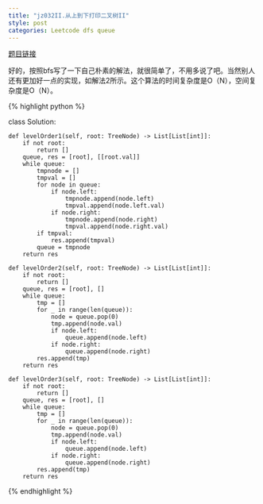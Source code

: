 ```yaml
---
title: "jz032II.从上到下打印二叉树II"
style: post
categories: Leetcode dfs queue
---
```


[题目链接](https://leetcode-cn.com/problems/cong-shang-dao-xia-da-yin-er-cha-shu-ii-lcof/)

好的，按照bfs写了一下自己朴素的解法，就很简单了，不用多说了吧。当然别人还有更加好一点的实现，如解法2所示。这个算法的时间复杂度是O（N），空间复杂度是O（N）。

{% highlight python %}

class Solution:

    def levelOrder1(self, root: TreeNode) -> List[List[int]]:
        if not root:
            return []
        queue, res = [root], [[root.val]]
        while queue:
            tmpnode = []
            tmpval = []
            for node in queue:
                if node.left:
                    tmpnode.append(node.left)
                    tmpval.append(node.left.val)
                if node.right:
                    tmpnode.append(node.right)
                    tmpval.append(node.right.val)
            if tmpval:
                res.append(tmpval)
            queue = tmpnode
        return res

    def levelOrder2(self, root: TreeNode) -> List[List[int]]:
        if not root:
            return []
        queue, res = [root], []
        while queue:
            tmp = []
            for _ in range(len(queue)):
                node = queue.pop(0)
                tmp.append(node.val)
                if node.left:
                    queue.append(node.left)
                if node.right:
                    queue.append(node.right)
            res.append(tmp)
        return res

    def levelOrder3(self, root: TreeNode) -> List[List[int]]:
        if not root:
            return []
        queue, res = [root], []
        while queue:
            tmp = []
            for _ in range(len(queue)):
                node = queue.pop(0)
                tmp.append(node.val)
                if node.left:
                    queue.append(node.left)
                if node.right:
                    queue.append(node.right)
            res.append(tmp)
        return res

{% endhighlight %}

